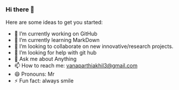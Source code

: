 ### Hi there 👋


Here are some ideas to get you started:

- 🔭 I’m currently working on GitHub
- 🌱 I’m currently learning MarkDown
- 👯 I’m looking to collaborate on new innovative/research projects.
- 🤔 I’m looking for help with git hub
- 💬 Ask me about Anything
- 📫 How to reach me: vanaparthiakhil3@gmail.com
- 😄 Pronouns: Mr
- ⚡ Fun fact: always smile

